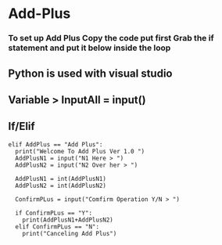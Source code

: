 # Add-Plus

### To set up Add Plus Copy the code put first Grab the if statement and put it below inside the loop
## Python is used with visual studio

## Variable >    InputAll = input()

## If/Elif
    elif AddPlus == "Add Plus":
      print("Welcome To Add Plus Ver 1.0 ")
      AddPlusN1 = input("N1 Here > ")
      AddPlusN2 = input("N2 Over her > ")

      AddPlusN1 = int(AddPlusN1)
      AddPlusN2 = int(AddPlusN2)

      ConfirmPLus = input("Comfirm Operation Y/N > ")

      if ConfirmPLus == "Y":
        print(AddPlusN1+AddPlusN2)
      elif ConfirmPLus == "N":
        print("Canceling Add Plus")
